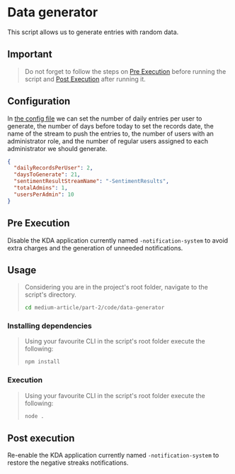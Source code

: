 # Data generator

This script allows us to generate entries with random data.

## Important

> Do not forget to follow the steps on [Pre Execution](#pre-execution) before running the script and [Post Execution](#post-execution) after running it.
> 
> 

## Configuration

In [the config file](./config.json) we can set the number of daily entries per user to generate, the number of days 
before today to set the records date, the name of the stream to push the entries to, the number of users with an
administrator role, and the number of regular users assigned to each administrator we should generate.

```json
{
  "dailyRecordsPerUser": 2,
  "daysToGenerate": 21,
  "sentimentResultStreamName": "-SentimentResults",
  "totalAdmins": 1,
  "usersPerAdmin": 10
}

```

## Pre Execution

Disable the KDA application currently named `-notification-system` to avoid extra charges and the generation of unneeded notifications.

## Usage

> Considering you are in the project's root folder, navigate to the script's directory.
> 
> ```bash
> cd medium-article/part-2/code/data-generator
>```

### Installing dependencies

> Using your favourite CLI in the script's root folder execute the following:
> 
> ```bash
> npm install
> ```

### Execution

> Using your favourite CLI in the script's root folder execute the following:
>
> ```bash
> node .
> ```
> 

## Post execution

Re-enable the KDA application currently named `-notification-system` to restore the negative streaks notifications.
